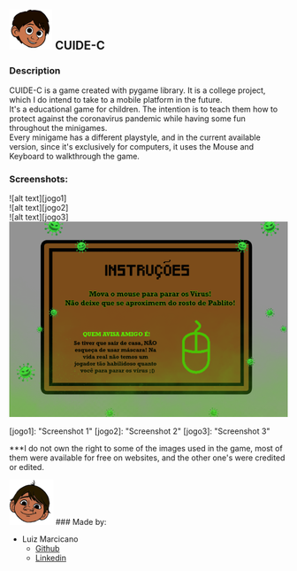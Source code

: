 ##  <img src="https://github.com/luizmarcicano/CUIDEC/blob/master/pers/pablitoapoiado.png"> CUIDE-C

### Description  
CUIDE-C is a game created with pygame library. It is a college project, which I do intend to take to a mobile platform in the future.  
It's a educational game for children. The intention is to teach them how to protect against the coronavirus pandemic while having some fun throughout the minigames.  
Every minigame has a different playstyle, and in the current available version, since it's exclusively for computers, it uses the Mouse and Keyboard to walkthrough the game.   

### Screenshots:    

![alt text][jogo1]  
![alt text][jogo2]  
![alt text][jogo3]  
![alt text][inst]  


[inst]: https://github.com/luizmarcicano/CUIDEC/blob/master/cenario/inst_jogo3.png "instruções"
[jogo1]: "Screenshot 1"
[jogo2]: "Screenshot 2"
[jogo3]: "Screenshot 3"



***I do not own the right to some of the images used in the game, most of them were available for free on websites, and the other one's were credited or edited.

[cabeca]: https://github.com/luizmarcicano/CUIDEC/blob/master/pers/cabeca.png  "cabeça"
![alt text][cabeca] ### Made by:  
- Luiz Marcicano
  - [Github](https://github.com/luizmarcicano)
  - [Linkedin](https://www.linkedin.com/in/luiz-guilherme-lima-marcicano-2889a2170/)
